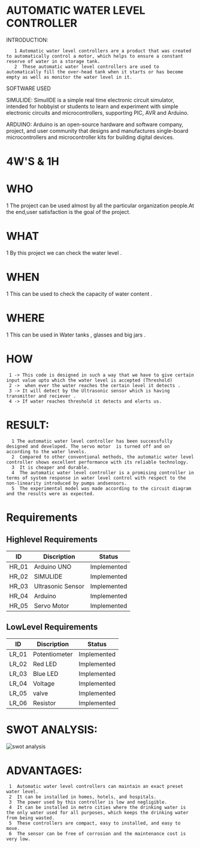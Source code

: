  # AUTOMATIC WATER LEVEL CONTROLLER
 
INTRODUCTION:


       1 Automatic water level controllers are a product that was created to automatically control a motor, which helps to ensure a constant reserve of water in a storage tank.   
       2  These automatic water level controllers are used to automatically fill the over-head tank when it starts or has become empty as well as monitor the water level in it.    
 SOFTWARE USED 
 
  SIMULIDE:
         SimulIDE is a simple real time electronic circuit simulator, intended for hobbyist or students to learn and experiment with simple electronic circuits and                         microcontrollers, supporting PIC, AVR and Arduino.
  
  ARDUINO:
         Arduino  is an open-source hardware and software company, project, and user community that designs and manufactures single-board microcontrollers and microcontroller                kits for building digital devices.
     
     
  
   # 4W'S & 1H 
   
  # WHO
     
   1 The project can be used almost by all the particular organization people.At the end,user satisfaction is the goal of the project.
     
   # WHAT
   
   1 By this project we can check the water level .
      
   # WHEN
   
   1 This can be used to check the capacity of water content .
      
   # WHERE
   
   1  This can be used in Water tanks , glasses and big jars .
      
   # HOW
   
     1 -> This code is designed in such a way that we have to give certain input value upto which the water level is accepted (Threshold)
     2 ->  when ever the water reaches the certain level it detects .
     3 -> It will detect by the Ultrasonic sensor which is having transmitter and reciever .
     4 -> If water reaches threshold it detects and elerts us.
     
     
   # RESULT:
      1 The automatic water level controller has been successfully designed and developed. The servo motor  is turned off and on according to the water levels.
      2  Compared to other conventional methods, the automatic water level controller shows excellent performance with its reliable technology. 
      3  It is cheaper and durable. 
      4  The automatic water level controller is a promising controller in terms of system response in water level control with respect to the non-linearity introduced by pumps andsensors. 
      5  The experimental model was made according to the circuit diagram and the results were as expected.
   
    
 # Requirements 
## Highlevel Requirements
|  ID  |   Discription  |Status|
|------|----------------|------|
| HR_01| Arduino UNO    |Implemented|
| HR_02| SIMULIDE|Implemented|
| HR_03| Ultrasonic Sensor |Implemented|
| HR_04| Arduino |Implemented|
| HR_05| Servo Motor |Implemented|

## LowLevel Requirements
|  ID  |   Discription  |Status|
|------|----------------|------|
| LR_01|  Potentiometer | Implemented|
| LR_02|  Red LED |Implemented| 
| LR_03|  Blue LED | Implemented|
| LR_04| Voltage |Implemented|
| LR_05|  valve|Implemented|
| LR_06|  Resistor |Implemented|

# SWOT ANALYSIS:
![swot analysis](https://user-images.githubusercontent.com/98825305/155835445-01b99fcc-7a03-420c-bcb7-4386b395585d.jpg)

# ADVANTAGES:


     1  Automatic water level controllers can maintain an exact preset water level.
     2  It can be installed in homes, hotels, and hospitals.
     3  The power used by this controller is low and negligible.
     4  It can be installed in metro cities where the drinking water is the only water used for all purposes, which keeps the drinking water from being wasted.
     5  These controllers are compact, easy to installed, and easy to move.
     6  The sensor can be free of corrosion and the maintenance cost is very low.
  
 
